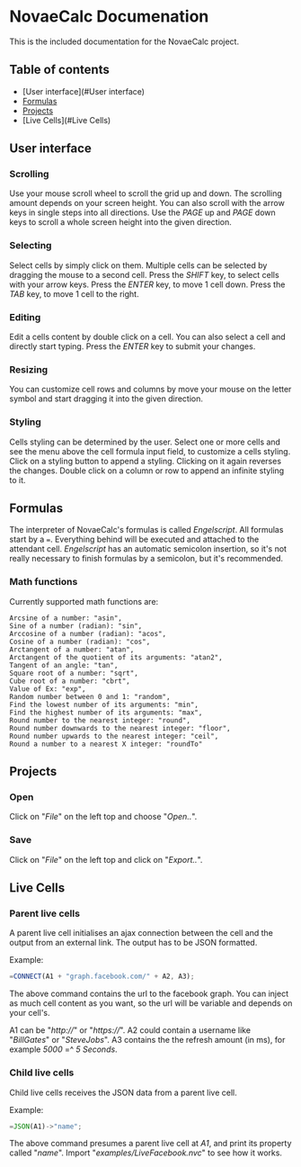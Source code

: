 # NovaeCalc Documenation

This is the included documentation for the NovaeCalc project.

## Table of contents

* [User interface](#User interface)
* [Formulas](#Formulas)
* [Projects](#Projects)
* [Live Cells](#Live Cells)

## User interface

### Scrolling
Use your mouse scroll wheel to scroll the grid up and down.
The scrolling amount depends on your screen height.
You can also scroll with the arrow keys in single steps into all directions.
Use the *PAGE* up and *PAGE* down keys to scroll a whole screen height into the given direction.

### Selecting
Select cells by simply click on them.
Multiple cells can be selected by dragging the mouse to a second cell.
Press the *SHIFT* key, to select cells with your arrow keys.
Press the *ENTER* key, to move 1 cell down.
Press the *TAB* key, to move 1 cell to the right.

### Editing
Edit a cells content by double click on a cell.
You can also select a cell and directly start typing.
Press the *ENTER* key to submit your changes.

### Resizing
You can customize cell rows and columns by move your mouse
on the letter symbol and start dragging it into the given direction.

### Styling
Cells styling can be determined by the user.
Select one or more cells and see the menu above the cell formula input field,
to customize a cells styling.
Click on a styling button to append a styling. Clicking on it again reverses the changes.
Double click on a column or row to append an infinite styling to it.

## Formulas
The interpreter of NovaeCalc's formulas is called *Engelscript*.
All formulas start by a `=`.
Everything behind will be executed and attached to the attendant cell.
*Engelscript* has an automatic semicolon insertion, so it's not really necessary to finish formulas by a semicolon, but it's recommended.

### Math functions
Currently supported math functions are:
```
Arcsine of a number: "asin",
Sine of a number (radian): "sin",
Arccosine of a number (radian): "acos",
Cosine of a number (radian): "cos",
Arctangent of a number: "atan",
Arctangent of the quotient of its arguments: "atan2",
Tangent of an angle: "tan",
Square root of a number: "sqrt",
Cube root of a number: "cbrt",
Value of Ex: "exp",
Random number between 0 and 1: "random",
Find the lowest number of its arguments: "min",
Find the highest number of its arguments: "max",
Round number to the nearest integer: "round",
Round number downwards to the nearest integer: "floor",
Round number upwards to the nearest integer: "ceil",
Round a number to a nearest X integer: "roundTo"
```

## Projects

### Open
Click on "*File*" on the left top and choose "*Open..*".

### Save
Click on "*File*" on the left top and click on "*Export..*".

## Live Cells

### Parent live cells
A parent live cell initialises an ajax connection between the cell and the output from an external link.
The output has to be JSON formatted.

Example:
```js
=CONNECT(A1 + "graph.facebook.com/" + A2, A3);
```
The above command contains the url to the facebook graph. You can inject as much cell content as you want, so the url will be variable and depends on your cell's.

A1 can be "*http://*" or "*https://*".
A2 could contain a username like "*BillGates*" or "*SteveJobs*".
A3 contains the the refresh amount (in ms), for example *5000* =^ *5 Seconds*.

### Child live cells
Child live cells receives the JSON data from a parent live cell.

Example:
```js
=JSON(A1)->"name";
```
The above command presumes a parent live cell at *A1*, and print its property called "*name*".
Import "*examples/LiveFacebook.nvc*" to see how it works.

